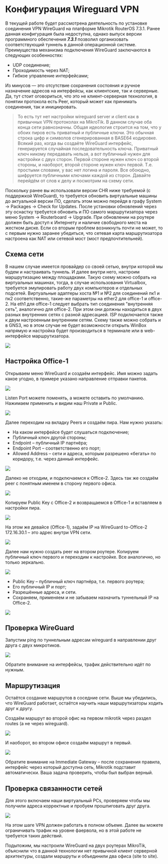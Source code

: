 # Конфигурация Wireguard VPN
В текущей работе будет рассмотрена деятельность по установке соединения VPN WireGuard на платформе Mikrotik RouterOS 7.3.1. Ранее данная конфигурация была недоступна, однако выпуск версии программного обеспечения ***7.3.1*** позволил организовать соответствующий туннель в данной операционной системе. Преимущества механизма подключения WireGuard заключаются в следующих особенностях:

- UDP соединение;
- Проходимость через NAT;
- Гибкое управление интерфейсами;

Из минусов — это отсутствие сохранения состояния и ручное назначение адресов на интерфейсы, как клиентские, так и серверные. Да, тут стоит оговориться, что это не клиент-серверная технология, в понятии протокола есть Peer, который может как принимать соединения, так и инициировать.
> То есть тут нет настройки wireguard server и client как в привычных VPN протоколах на MikroTik. В данном случае оба конца сети равнозначны.
Общая идеология строится на том, что у обоих пиров есть приватный и публичные ключи. Это обычная строка цифр и символов сгенерированная в BASE64 кодировке. Всякий раз, когда вы создаёте WireGuard интерфейс, генерируется случайная последовательность ключа. Приватный ключ никому передавать нельзя, а вот публичный нужен для настройки с двух сторон. Первой стороне нужен ключ со второй стороны, и наоборот, второй стороне нужен ключ первой.
Т.е. простыми словами, у вас нет логина и пароля. Все обоюдно, шифруется публичными ключами каждой из сторон. Давайте перейдём от слов к делу и посмотрим на схему сети.

Поскольку ранее вы использовали версии CHR ниже требуемой (с поддержкой WireGuard), то требуется обновить виртуальные машины до актуальной версии ПО, сделать этом можно перейдя в графу System -> Packages -> Check for Updates. После установки обновлений через эту оснастку требуется обновить и ПО самого маршрутизатора через меню System -> Routerboard -> Upgrade.
При обновлении на роутере должен быть доступ к Интернету и наличие свободного места на жестком диске. Если со вторым проблем возникнуть почти не может, то с первым нужно заранее убедиться, что сетевая карта маршрутизатора настроена как NAT или сетевой мост (мост предпочтительней).

## Схема сети
В нашем случае  имеется провайдер со своей сетью, внутри которой мы будем и настраивать туннель. И далее внутри него, настроим маршрутизацию между площадками.
Такую схему можно собрать на виртуальных машинах, тогда, в случае использования Virtualbox, требуется эмулировать работу двух компьютеров и отдельных подсетей. Виртуальные адаптеры хоста №1 и №2 для соединений пк1 и пк2 соответственно, такие-же параметры на ether2 для office-1 и office-2. На eth1 для office-1 следует выбрать тип соединения "внутренняя сеть", аналогично для office-2. При этом они должны находиться в двух разных внутренних сетях с разной адресацией. ISP подключается также к двум настроенным внутренним сетям.
Схему также можно собрать и в GNS3, но в этом случае не будет возможности открыть WinBox напрямую и настройка будет производиться в терминале или в web-интерфейсе маршрутизатора.

![](https://mikrotiklab.ru/wp-content/uploads/2022/07/Wireguard-shema-seti.jpg)

## Настройка Office-1
Открываем меню WireGuard и создаём интерфейс. Имя можно задать какое угодно, в примере указано направление отправки пакетов.

![](https://mikrotiklab.ru/wp-content/uploads/2022/07/Sozdanie-pervogo-WireGuard-v-Office-1.png.jpg)

Listen Port можете поменять, а можете оставить по умолчанию. Нажимаем применить и видим наш Private и Public.

![](https://mikrotiklab.ru/wp-content/uploads/2022/07/Prosmotr-publichnogo-i-privatnogo-klyucha-WireGuard-1.jpg)

Далее переходим на вкладку Peers и создаём пира. Нам нужно указать:

- На каком интерфейсе будет слушаться подключение;
- Публичный ключ другой стороны;
- Endpoint – публичный IP партнёра;
- Endpoint Port – соответственно его порт;
- Allowed Address – сети и адреса, которым разрешено «бегать» по коридору, т.е. через данный интерфейс.

![](https://mikrotiklab.ru/wp-content/uploads/2022/07/Sozdanie-peer-v-ofise-1-1.jpg)

Далеко не отходим, и подключаемся к Office-2. Здесь так же создаём peer с понятным именем в сторону первого офиса.

![](https://mikrotiklab.ru/wp-content/uploads/2022/07/Sozdanie-vtorogo-WireGuard-v-Office-2.png.jpg)

Копируем Public Key с Office-2 и возвращаемся в Office-1 и вставляем в настройки пира.

![](https://mikrotiklab.ru/wp-content/uploads/2022/07/Konfigurirovanie-Public-Key-mezhdu-Mikrotik.jpg)

На этом же девайсе (Office-1), задаём IP на WireGuard to-Office-2 172.16.30.1 – это адрес внутри VPN сети.

![](https://mikrotiklab.ru/wp-content/uploads/2022/07/Naznachenie-IP-adresa-na-WireGuard-v-ofise-1.jpg)

Далее нам нужно создать peer на втором роутере. Копируем публичный ключ первого и переходим к настройке. Все аналогично, но только зеркально.

![](https://mikrotiklab.ru/wp-content/uploads/2022/07/Konfigurirovanie-shifrovaniya-WireGuard.jpg)

- Public Key – публичный ключ партнёра, т.е. первого роутера;
- Его публичный IP и порт;
- Разрешённые адреса, и сети.
- Сохраняем, применяем и не забываем назначить туннельный IP на Office-2.

![](https://mikrotiklab.ru/wp-content/uploads/2022/07/IP-adres-na-WireGuard-v-ofise-2.jpg)


## Проверка WireGuard
Запустим ping по туннельным адресам wireguard в направлении друг друга c двух микротиков.

![](https://mikrotiklab.ru/wp-content/uploads/2022/07/Proverka-rabotosposobnosti-WireGuard.jpg)

Обратите внимание на интерфейсы, трафик действительно идёт по нужным.

## Маршрутизация
Остаётся создание маршрутов в соседние сети. Выше мы убедились, что WireGuard работает, остаётся научить наши маршрутизаторы ходить друг к другу.

Создаём маршрут во второй офис на первом mikrotik через раздел routes (а не через wireguard).

![](https://mikrotiklab.ru/wp-content/uploads/2022/07/Nastraivaem-marshrutizatsiyu-WireGuard.jpg)

И наоборот, во втором офисе создаём маршрут в первый.

![](https://mikrotiklab.ru/wp-content/uploads/2022/07/Immediate-Gateway-v-WireGuard.jpg)

Обратите внимание на Immediate Gateway – после сохранения правила, интерфейс через который доступна сеть, Mikrotik подставит автоматически. Ваша задача проверить, чтобы был выбран верный.

## Проверка связанности сетей
Для этого включаем наши виртуальный PCs, проверяем чтобы мы получили адреса корректные и пробуем прошпиговать друг друга.

![](https://mikrotiklab.ru/wp-content/uploads/2022/07/Site-to-site-VPN-WireGuard.jpg)

На этом шаге VPN должен работать в полном объеме. Далее вы можете ограничивать трафик на уровне фаервола, но в этой работе не требуется таких действий.

Подытожим, мы настроили WireGuard на двух роутерах MikroTik, объяснили что в данной технологии нет привычной клиент серверной архитектуры, создали маршруты и объединили два офиса (site to site). 
